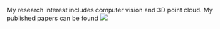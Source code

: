 My research interest includes computer vision and 3D point cloud. My published papers can be found <a href='https://scholar.google.com/citations?user=hSIo3aQAAAAJ&hl'><img src="https://img.shields.io/endpoint?url={{ url | url_encode }}&logo=Google%20Scholar&labelColor=f6f6f6&color=9cf&style=flat&label=citations"></a>
